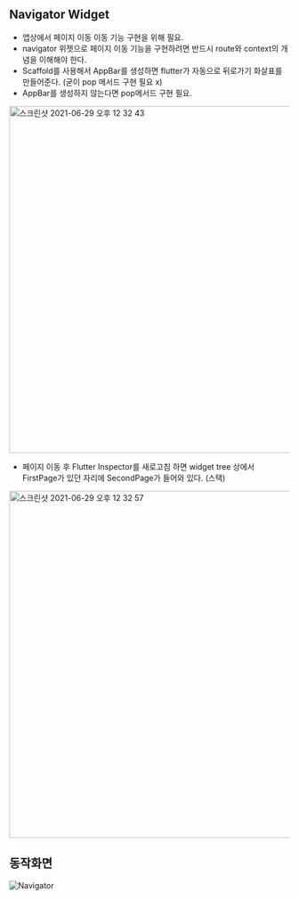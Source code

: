 Navigator Widget
--
* 앱상에서 페이지 이동 이동 기능 구현을 위해 필요.
* navigator 위젯으로 페이지 이동 기능을 구현하려면 반드시 route와 context의 개념을 이해해야 한다.
* Scaffold를 사용해서 AppBar를 생성하면 flutter가 자동으로 뒤로가기 화살표를 만들어준다. (굳이 pop 메서드 구현 필요 x)
* AppBar를 생성하지 않는다면 pop메서드 구현 필요.



<img width="623" alt="스크린샷 2021-06-29 오후 12 32 43" src="https://user-images.githubusercontent.com/74492426/123733248-1b722b00-d8d6-11eb-9e2a-0378bee730c4.png">

- 페이지 이동 후 Flutter Inspector를 새로고침 하면 widget tree 상에서 FirstPage가 있던 자리에 SecondPage가 들어와 있다. (스택)

<img width="623" alt="스크린샷 2021-06-29 오후 12 32 57" src="https://user-images.githubusercontent.com/74492426/123733262-2462fc80-d8d6-11eb-9bda-27d1b2c3b33a.png">

동작화면
--
![Navigator](https://user-images.githubusercontent.com/74492426/123733209-0ac1b500-d8d6-11eb-8eda-bb75a3835e54.gif)
